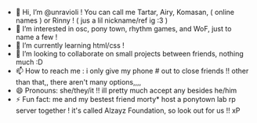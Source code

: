 - 👋 Hi, I’m @unravioli ! You can call me Tartar, Airy, Komasan, ( online names ) or Rinny ! ( jus a lil nickname/ref ig :3 )
- 👀 I’m interested in osc, pony town, rhythm games, and WoF, just to name a few !
- 🌱 I’m currently learning html/css !
- 💞️ I’m looking to collaborate on small projects between friends, nothing much :D
- 📫 How to reach me : i only give my phone # out to close friends !! other than that,, there aren't many options,,,,
- 😄 Pronouns: she/they/it !! ill pretty much accept any besides he/him
- ⚡ Fun fact: me and my bestest friend morty* host a ponytown lab rp server together ! it's called Alzayz Foundation, so look out for us !! xP

<!---
hey everysigma
--->
<!--- *subject to change /vsilly /aff --->
